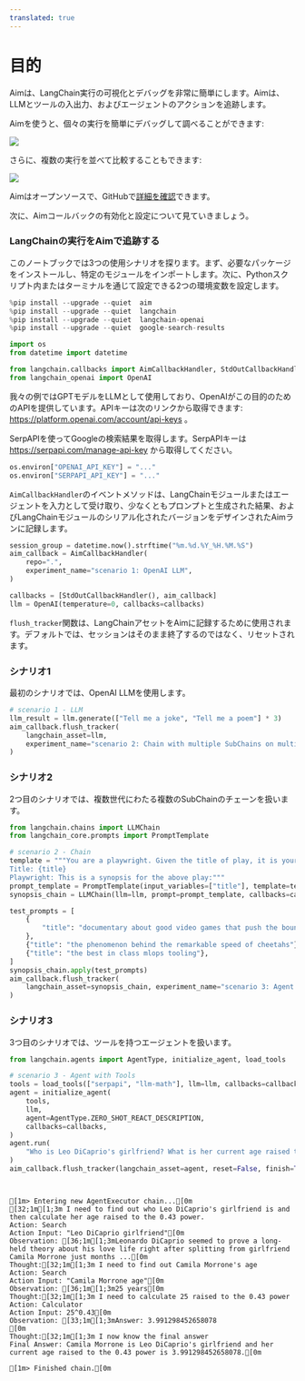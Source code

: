```yaml
---
translated: true
---
```


# 目的

Aimは、LangChain実行の可視化とデバッグを非常に簡単にします。Aimは、LLMとツールの入出力、およびエージェントのアクションを追跡します。

Aimを使うと、個々の実行を簡単にデバッグして調べることができます:

![](https://user-images.githubusercontent.com/13848158/227784778-06b806c7-74a1-4d15-ab85-9ece09b458aa.png)

さらに、複数の実行を並べて比較することもできます:

![](https://user-images.githubusercontent.com/13848158/227784994-699b24b7-e69b-48f9-9ffa-e6a6142fd719.png)

Aimはオープンソースで、GitHubで[詳細を確認](https://github.com/aimhubio/aim)できます。

次に、Aimコールバックの有効化と設定について見ていきましょう。

<h3>LangChainの実行をAimで追跡する</h3>

このノートブックでは3つの使用シナリオを探ります。まず、必要なパッケージをインストールし、特定のモジュールをインポートします。次に、Pythonスクリプト内またはターミナルを通じて設定できる2つの環境変数を設定します。

```python
%pip install --upgrade --quiet  aim
%pip install --upgrade --quiet  langchain
%pip install --upgrade --quiet  langchain-openai
%pip install --upgrade --quiet  google-search-results
```

```python
import os
from datetime import datetime

from langchain.callbacks import AimCallbackHandler, StdOutCallbackHandler
from langchain_openai import OpenAI
```

我々の例ではGPTモデルをLLMとして使用しており、OpenAIがこの目的のためのAPIを提供しています。APIキーは次のリンクから取得できます: https://platform.openai.com/account/api-keys 。

SerpAPIを使ってGoogleの検索結果を取得します。SerpAPIキーは https://serpapi.com/manage-api-key から取得してください。

```python
os.environ["OPENAI_API_KEY"] = "..."
os.environ["SERPAPI_API_KEY"] = "..."
```

`AimCallbackHandler`のイベントメソッドは、LangChainモジュールまたはエージェントを入力として受け取り、少なくともプロンプトと生成された結果、およびLangChainモジュールのシリアル化されたバージョンをデザインされたAimランに記録します。

```python
session_group = datetime.now().strftime("%m.%d.%Y_%H.%M.%S")
aim_callback = AimCallbackHandler(
    repo=".",
    experiment_name="scenario 1: OpenAI LLM",
)

callbacks = [StdOutCallbackHandler(), aim_callback]
llm = OpenAI(temperature=0, callbacks=callbacks)
```

`flush_tracker`関数は、LangChainアセットをAimに記録するために使用されます。デフォルトでは、セッションはそのまま終了するのではなく、リセットされます。

<h3>シナリオ1</h3> 最初のシナリオでは、OpenAI LLMを使用します。

```python
# scenario 1 - LLM
llm_result = llm.generate(["Tell me a joke", "Tell me a poem"] * 3)
aim_callback.flush_tracker(
    langchain_asset=llm,
    experiment_name="scenario 2: Chain with multiple SubChains on multiple generations",
)
```

<h3>シナリオ2</h3> 2つ目のシナリオでは、複数世代にわたる複数のSubChainのチェーンを扱います。

```python
from langchain.chains import LLMChain
from langchain_core.prompts import PromptTemplate
```

```python
# scenario 2 - Chain
template = """You are a playwright. Given the title of play, it is your job to write a synopsis for that title.
Title: {title}
Playwright: This is a synopsis for the above play:"""
prompt_template = PromptTemplate(input_variables=["title"], template=template)
synopsis_chain = LLMChain(llm=llm, prompt=prompt_template, callbacks=callbacks)

test_prompts = [
    {
        "title": "documentary about good video games that push the boundary of game design"
    },
    {"title": "the phenomenon behind the remarkable speed of cheetahs"},
    {"title": "the best in class mlops tooling"},
]
synopsis_chain.apply(test_prompts)
aim_callback.flush_tracker(
    langchain_asset=synopsis_chain, experiment_name="scenario 3: Agent with Tools"
)
```

<h3>シナリオ3</h3> 3つ目のシナリオでは、ツールを持つエージェントを扱います。

```python
from langchain.agents import AgentType, initialize_agent, load_tools
```

```python
# scenario 3 - Agent with Tools
tools = load_tools(["serpapi", "llm-math"], llm=llm, callbacks=callbacks)
agent = initialize_agent(
    tools,
    llm,
    agent=AgentType.ZERO_SHOT_REACT_DESCRIPTION,
    callbacks=callbacks,
)
agent.run(
    "Who is Leo DiCaprio's girlfriend? What is her current age raised to the 0.43 power?"
)
aim_callback.flush_tracker(langchain_asset=agent, reset=False, finish=True)
```

```output


[1m> Entering new AgentExecutor chain...[0m
[32;1m[1;3m I need to find out who Leo DiCaprio's girlfriend is and then calculate her age raised to the 0.43 power.
Action: Search
Action Input: "Leo DiCaprio girlfriend"[0m
Observation: [36;1m[1;3mLeonardo DiCaprio seemed to prove a long-held theory about his love life right after splitting from girlfriend Camila Morrone just months ...[0m
Thought:[32;1m[1;3m I need to find out Camila Morrone's age
Action: Search
Action Input: "Camila Morrone age"[0m
Observation: [36;1m[1;3m25 years[0m
Thought:[32;1m[1;3m I need to calculate 25 raised to the 0.43 power
Action: Calculator
Action Input: 25^0.43[0m
Observation: [33;1m[1;3mAnswer: 3.991298452658078
[0m
Thought:[32;1m[1;3m I now know the final answer
Final Answer: Camila Morrone is Leo DiCaprio's girlfriend and her current age raised to the 0.43 power is 3.991298452658078.[0m

[1m> Finished chain.[0m
```
